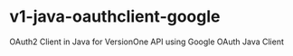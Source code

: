 v1-java-oauthclient-google
==========================

OAuth2 Client in Java for VersionOne API using Google OAuth Java Client
